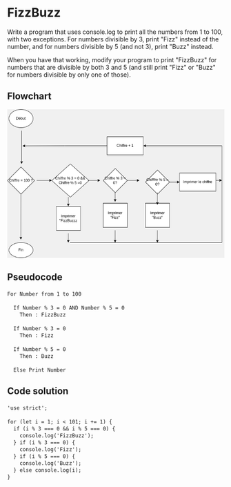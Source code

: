 # FizzBuzz

Write a program that uses console.log to print all the numbers from 1 to 100, with two exceptions. For numbers divisible by 3, print "Fizz" instead of the number, and for numbers divisible by 5 (and not 3), print "Buzz" instead.

When you have that working, modify your program to print "FizzBuzz" for numbers that are divisible by both 3 and 5 (and still print "Fizz" or "Buzz" for numbers divisible by only one of those).

## Flowchart    

![Flowchart](02%20(1).png)  

## Pseudocode   

```
For Number from 1 to 100

  If Number % 3 = 0 AND Number % 5 = 0 
    Then : FizzBuzz

  If Number % 3 = 0 
    Then : Fizz

  If Number % 5 = 0
    Then : Buzz

  Else Print Number   

```

## Code solution   

```
'use strict';

for (let i = 1; i < 101; i += 1) {
  if (i % 3 === 0 && i % 5 === 0) {
    console.log('FizzBuzz');
  } if (i % 3 === 0) {
    console.log('Fizz');
  } if (i % 5 === 0) {
    console.log('Buzz');
  } else console.log(i);
}
```
